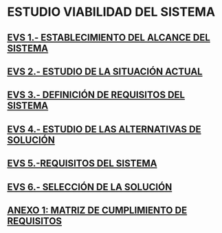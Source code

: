 # **ESTUDIO VIABILIDAD DEL SISTEMA**

## **[EVS 1.- ESTABLECIMIENTO DEL ALCANCE DEL SISTEMA](documentos/establecimientoDelAlcanceDelSistema.md)**

## **[EVS 2.- ESTUDIO DE LA SITUACIÓN ACTUAL](documentos/estudioSituacionActual.md)**

## **[EVS 3.- DEFINICIÓN DE REQUISITOS DEL SISTEMA](documentos/definicionrequisitosSistema.md)**

## **[EVS 4.- ESTUDIO DE LAS ALTERNATIVAS DE SOLUCIÓN](documentos/estudioAlternativasSolucion.md)**

## **[EVS 5.-REQUISITOS DEL SISTEMA](documentos/requisitosSistema.md)**

## **[EVS 6.- SELECCIÓN DE LA SOLUCIÓN](documentos/seleccionSolucion.md)**


## **[ANEXO 1: MATRIZ DE CUMPLIMIENTO DE REQUISITOS](documentos/matrizCumplientoRequisitos.md)**
